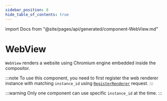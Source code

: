 ```yaml
---
sidebar_position: 8
hide_table_of_contents: true
---
```

import Docs from "@site/pages/api/generated/component-WebView.md"

# WebView

`WebView` renders a website using Chromium engine embedded inside the compositor.

:::note
To use this component, you need to first register the web renderer instance with matching `instance_id` using [`RegisterRenderer`](../routes#register-renderer) request.
:::

:::warning
Only one component can use specific `instance_id` at the time.
:::

<Docs />
